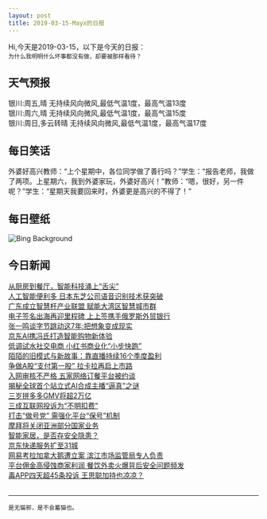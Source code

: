 ```yaml
---
layout: post
title: 2019-03-15-Mayx的日报
---
```


Hi,今天是2019-03-15，以下是今天的日报：<br><small>
为什么我明明什么坏事都没有做，却要被那样看待？</small><!--more-->
## 天气预报
银川:周五,晴 无持续风向微风,最低气温1度，最高气温13度<br>银川:周六,晴 无持续风向微风,最低气温1度，最高气温15度<br>银川:周日,多云转晴 无持续风向微风,最低气温1度，最高气温17度
## 每日笑话
外婆好高兴教师：“上个星期中，各位同学做了善行吗？”学生：“报告老师，我做了两项。上星期六，我到外婆家玩，外婆好高兴！”教师：“嗯，很好，另一件呢？”学生：“星期天我要回来时，外婆更是高兴的不得了！”
## 每日壁纸
![Bing Background](https://cn.bing.com/th?id=OHR.AgriculturalPi_EN-US0259030447_1920x1080.jpg&rf=NorthMale_1920x1080.jpg&pid=hp "Circular agricultural fields in Morgan County, Colorado (© Jim Wark/Getty Images)")
## 今日新闻

[从厨房到餐厅，智能科技涌上“舌尖”](http://it.people.com.cn/n1/2019/0314/c1009-30976636.html)   
[人工智能便利多 日本东芝公司语音识别技术获突破](http://it.people.com.cn/n1/2019/0314/c1009-30976618.html)   
[广东成立智慧杆产业联盟 赋能大湾区智慧城市群](http://it.people.com.cn/n1/2019/0314/c1009-30976621.html)   
[电子签名出海再迎里程碑 上上签携手俄罗斯外贸银行](http://it.people.com.cn/n1/2019/0314/c1009-30976564.html)   
[张一鸣谈字节跳动这7年:把想象变成现实](http://it.people.com.cn/n1/2019/0314/c1009-30976547.html)   
[京东AI携冯氏打造智能购物新体验](http://it.people.com.cn/n1/2019/0314/c1009-30975745.html)   
[低调试水社交电商 小红书商业化“小步快跑”](http://it.people.com.cn/n1/2019/0314/c1009-30975363.html)   
[陌陌的旧模式与新故事：靠直播持续16个季度盈利](http://it.people.com.cn/n1/2019/0314/c1009-30975358.html)   
[争做A股“支付第一股” 拉卡拉再启上市路](http://it.people.com.cn/n1/2019/0314/c1009-30975276.html)   
[入网审核不严格 五家网络订餐平台被约谈](http://it.people.com.cn/n1/2019/0314/c1009-30974898.html)   
[揭秘全球首个站立式AI合成主播“逼真”之谜](http://it.people.com.cn/n1/2019/0314/c1009-30975261.html)   
[三岁拼多多GMV将超2万亿](http://it.people.com.cn/n1/2019/0314/c1009-30975251.html)   
[三成互联网投诉为“不明扣费”](http://it.people.com.cn/n1/2019/0314/c1009-30975164.html)   
[打击“做号党” 需强化平台“保号”机制](http://it.people.com.cn/n1/2019/0314/c1009-30975105.html)   
[摩拜将关闭亚洲部分国家业务](http://it.people.com.cn/n1/2019/0314/c1009-30975136.html)   
[智能家居，是否存安全隐患？](http://it.people.com.cn/n1/2019/0314/c1009-30975123.html)   
[京东快递服务扩至31城](http://it.people.com.cn/n1/2019/0314/c1009-30975133.html)   
[网易考拉加拿大鹅遭立案 滨江市场监管局专人负责](http://it.people.com.cn/n1/2019/0314/c1009-30975092.html)   
[平台佣金高侵蚀商家利润 餐饮外卖火爆背后安全问题频发](http://it.people.com.cn/n1/2019/0314/c1009-30975083.html)   
[毒APP四天超45条投诉 王思聪加持也凉凉？](http://it.people.com.cn/n1/2019/0314/c1009-30975090.html)   
<br />

***

<small>是无猫邪，是不会蓄猫也。</small>
